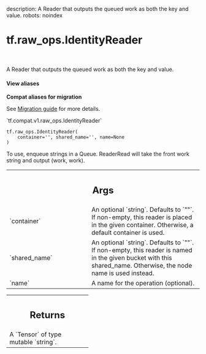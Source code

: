 description: A Reader that outputs the queued work as both the key and value.
robots: noindex

# tf.raw_ops.IdentityReader

<!-- Insert buttons and diff -->

<table class="tfo-notebook-buttons tfo-api nocontent" align="left">

</table>



A Reader that outputs the queued work as both the key and value.

<section class="expandable">
  <h4 class="showalways">View aliases</h4>
  <p>
<b>Compat aliases for migration</b>
<p>See
<a href="https://www.tensorflow.org/guide/migrate">Migration guide</a> for
more details.</p>
<p>`tf.compat.v1.raw_ops.IdentityReader`</p>
</p>
</section>

<pre class="devsite-click-to-copy prettyprint lang-py tfo-signature-link">
<code>tf.raw_ops.IdentityReader(
    container=&#x27;&#x27;, shared_name=&#x27;&#x27;, name=None
)
</code></pre>



<!-- Placeholder for "Used in" -->

To use, enqueue strings in a Queue.  ReaderRead will take the front
work string and output (work, work).

<!-- Tabular view -->
 <table class="responsive fixed orange">
<colgroup><col width="214px"><col></colgroup>
<tr><th colspan="2"><h2 class="add-link">Args</h2></th></tr>

<tr>
<td>
`container`
</td>
<td>
An optional `string`. Defaults to `""`.
If non-empty, this reader is placed in the given container.
Otherwise, a default container is used.
</td>
</tr><tr>
<td>
`shared_name`
</td>
<td>
An optional `string`. Defaults to `""`.
If non-empty, this reader is named in the given bucket
with this shared_name. Otherwise, the node name is used instead.
</td>
</tr><tr>
<td>
`name`
</td>
<td>
A name for the operation (optional).
</td>
</tr>
</table>



<!-- Tabular view -->
 <table class="responsive fixed orange">
<colgroup><col width="214px"><col></colgroup>
<tr><th colspan="2"><h2 class="add-link">Returns</h2></th></tr>
<tr class="alt">
<td colspan="2">
A `Tensor` of type mutable `string`.
</td>
</tr>

</table>

